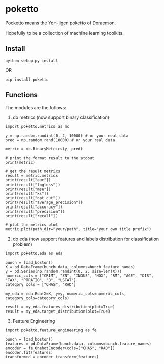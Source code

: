 # poketto
Pocketto means the Yon-jigen poketto of Doraemon.

Hopefully to be a collection of machine learning toolkits.

## Install
```
python setup.py install
```
OR
```
pip install poketto
```

## Functions

The modules are the follows:

1. do metrics (now support binary classification)

```
import poketto.metrics as mc

y = np.random.randint(0, 2, 10000) # or your real data
pred = np.random.rand(10000) # or your real data

metric = mc.BinaryMetrics(y, pred)

# print the format result to the stdout
print(metric)

# get the result metrics
result = metric.metrics
print(result["auc"])
print(result["logloss"])
print(result["mse"])
print(result["ks"])
print(result["opt_cut"])
print(result["average_precision"])
print(result["accuracy"])
print(result["precision"])
print(result["recall"])

# plot the metrics plot
metric.plot(path_dir="your/path", title="your own title prefix")
```

2. do eda (now support features and labels distribution for classification problem)

```
import poketto.eda as eda

bunch = load_boston()
X = pd.DataFrame(bunch.data, columns=bunch.feature_names)
y = pd.Series(np.random.randint(0, 2, size=len(X)))
numeric_cols = ["CRIM", "ZN", "INDUS", "NOX", "RM", "AGE", "DIS", "TAX", "PTRATIO", "B", "LSTAT"]
category_cols = ["CHAS", "RAD"]

my_eda = eda.Eda(X=X, y=y, numeric_cols=numeric_cols, category_cols=category_cols)

result = my_eda.features_distribution(plot=True)
result = my_eda.target_distribution(plot=True)
```

3. Feature Engineering
```
import poketto.feature_engineering as fe

bunch = load_boston()
features = pd.DataFrame(bunch.data, columns=bunch.feature_names)
encoder = fe.OnehotEncoder(cols=["CHAS", "RAD"])
encoder.fit(features)
transformed = encoder.transform(features)
```
